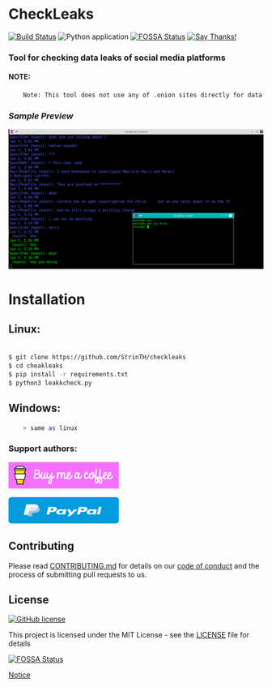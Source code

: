 # CheckLeaks

[![Build Status](https://travis-ci.com/StrinTH/checkleaks.svg?branch=master)](https://travis-ci.com/StrinTH/checkleaks) 
![Python application](https://github.com/StrinTH/checkleaks/workflows/Python%20application/badge.svg)
[![FOSSA Status](https://app.fossa.com/api/projects/git%2Bgithub.com%2FStrinTH%2Fcheckleaks.svg?type=shield)](https://app.fossa.com/projects/git%2Bgithub.com%2FStrinTH%2Fcheckleaks?ref=badge_shield)
[![Say Thanks!](https://img.shields.io/badge/Say%20Thanks-!-1EAEDB.svg)](https://saythanks.io/to/0x0is1off@gmail.com)

### Tool for checking data leaks of social media platforms

#### NOTE:

```sh
    Note: This tool does not use any of .onion sites directly for data supply.
```

### ***Sample Preview***
[![Preview](./assets/preview.png)](./assets/preview.png)

# Installation
## Linux:

```sh

$ git clone https://github.com/StrinTH/checkleaks
$ cd cheakleaks
$ pip install -r requirements.txt
$ python3 leakkcheck.py

```
## Windows:

```sh
    > same as linux
```


### **Support authors**:

[![Donate](./assets/default-pink.png)](https://www.buymeacoffee.com/6dciIwk)

[![Donate](./assets/-460.png)](https://paypal.me/0x0is1?locale.x=en_GB)


## Contributing

Please read [CONTRIBUTING.md](CONTRIBUTING.md) for details on our [code of conduct](CODE_OF_CONDUCT.md) and the process of submitting pull requests to us.

## License 
[![GitHub license](https://img.shields.io/github/license/StrinTH/ScrapChat)](https://github.com/StrinTH/checkleaks/blob/master/LICENSE)

This project is licensed under the MIT License - see the [LICENSE](LICENSE) file for details

[![FOSSA Status](https://app.fossa.io/api/projects/git%2Bgithub.com%2FStrinTH%2Fcheckleaks.svg?type=large)](https://app.fossa.io/projects/git%2Bgithub.com%2FStrinTH%2Fcheckleaks?ref=badge_large)

<a href="NOTICE.md">Notice</a>
